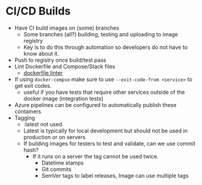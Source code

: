 # CI/CD Builds

- Have CI build images on (some) branches
  - Some branches (all?) building, testing and uploading to image registry
  - Key is to do this through automation so developers do not have to know about it.
- Push to registry once build/test pass
- Lint Dockerfile and Compose/Stack files
  - [dockerfile linter](https://github.com/replicatedhq/dockerfilelint)
- If using `docker-compse` make sure to use `--exit-code-from <service>` to get exit codes.
  - useful if you have tests that require other services outside of the docker image (integration tests)
- Azure pipelines can be configured to automatically publish these containers
- Tagging
  - <name>:latest not used
  - Latest is typically for local development but should not be used in production or on servers
  - If building images for testers to test and validate, can we use commit hash?
    - If it runs on a server the tag cannot be used twice.
      - Datetime stamps
      - Git commits
      - SemVer tags to label releases, Image can use multiple tags
      

